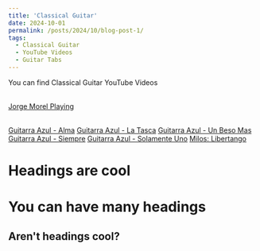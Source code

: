 ```yaml
---
title: 'Classical Guitar'
date: 2024-10-01
permalink: /posts/2024/10/blog-post-1/
tags:
  - Classical Guitar
  - YouTube Videos
  - Guitar Tabs  
---
```


You can find Classical Guitar YouTube Videos 

<br>[Jorge Morel Playing](https://www.youtube.com/watch?v=egDcHchu2do)

<br>[Guitarra Azul - Alma](https://www.youtube.com/watch?v=Cr0zLJBVQXI)
[Guitarra Azul - La Tasca](https://www.youtube.com/watch?v=zof0j8_fyTQ)
[Guitarra Azul - Un Beso Mas](https://www.youtube.com/watch?v=phrXTO4xS0g)
[Guitarra Azul - Siempre](https://www.youtube.com/watch?v=jLB1NeZMKdc)
[Guitarra Azul - Solamente Uno](https://www.youtube.com/watch?v=MRgD-GDN9d8)
[Milos: Libertango](https://www.youtube.com/watch?v=RxlthEzUjTs)

Headings are cool
======

You can have many headings
======

Aren't headings cool?
------
